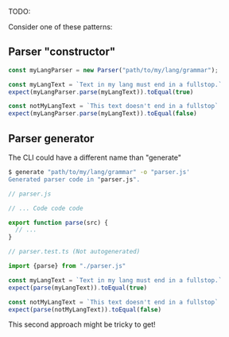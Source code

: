 TODO:

Consider one of these patterns:

## Parser "constructor"

```js
const myLangParser = new Parser("path/to/my/lang/grammar");

const myLangText = `Text in my lang must end in a fullstop.`
expect(myLangParser.parse(myLangText)).toEqual(true)

const notMyLangText = `This text doesn't end in a fullstop`
expect(myLangParser.parse(myLangText)).toEqual(false)
```

## Parser generator

The CLI could have a different name than "generate"

```sh
$ generate "path/to/my/lang/grammar" -o "parser.js'
Generated parser code in "parser.js".
```

```js
// parser.js

// ... Code code code

export function parse(src) {
  // ...
}
```

```js
// parser.test.ts (Not autogenerated)

import {parse} from "./parser.js"

const myLangText = `Text in my lang must end in a fullstop.`
expect(parse(myLangText)).toEqual(true)

const notMyLangText = `This text doesn't end in a fullstop`
expect(parse(notMyLangText)).toEqual(false)
```

This second approach might be tricky to get!
